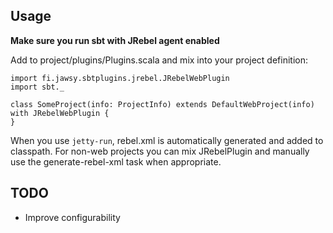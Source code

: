 ## Usage

**Make sure you run sbt with JRebel agent enabled**

Add to project/plugins/Plugins.scala and mix into your project definition:

    import fi.jawsy.sbtplugins.jrebel.JRebelWebPlugin
    import sbt._

    class SomeProject(info: ProjectInfo) extends DefaultWebProject(info) with JRebelWebPlugin {
    }

When you use `jetty-run`, rebel.xml is automatically generated and added to classpath.
For non-web projects you can mix JRebelPlugin and manually use the generate-rebel-xml task when appropriate.

## TODO

 - Improve configurability
